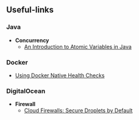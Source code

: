 ## Useful-links
### Java
- **Concurrency**
  - [An Introduction to Atomic Variables in Java](http://www.baeldung.com/java-atomic-variables)

### Docker
- [Using Docker Native Health Checks](https://ryaneschinger.com/blog/using-docker-native-health-checks/)

### DigitalOcean
- **Firewall**
  - [Cloud Firewalls: Secure Droplets by Default](https://blog.digitalocean.com/cloud-firewalls-secure-droplets-by-default/)
